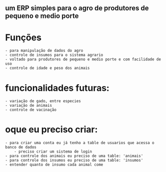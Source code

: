 ## um ERP simples para o agro de produtores de pequeno e medio porte

# Funções 

    - para manipulação de dados do agro
    - controle de insumos para o sistema agrario 
    - voltado para produtores de pequeno e medio porte e com facilidade de uso
    - controle de idade e peso dos animais

# funcionalidades futuras:

    - variação de gado, entre especies
    - variação de animais
    - controle de vacinação

# oque eu preciso criar:

    - para criar uma conta eu já tenho a table de usuarios que acessa o banco de dados
        - preciso criar um sistema de login
    - para controle dos animais eu preciso de uma table: 'animais'
    - para controle dos insumos eu preciso de uma table: 'insumos'
    - entender quanto de insumo cada animal come
